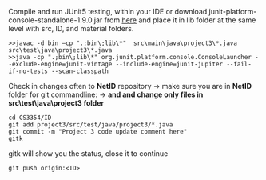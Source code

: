 Compile and run JUnit5 testing, within your IDE or download junit-platform-console-standalone-1.9.0.jar from [here]( https://repo1.maven.org/maven2/org/junit/platform/junit-platform-console-standalone/1.9.0) and place it in lib folder at the same level with src, ID, and material folders. 

```
>>javac -d bin –cp ".;bin\;lib\*"  src\main\java\project3\*.java src\test\java\project3\*.java
>>java -cp ".;bin\;lib\*" org.junit.platform.console.ConsoleLauncher --exclude-engine=junit-vintage --include-engine=junit-jupiter --fail-if-no-tests --scan-classpath
```

Check in changes often to  **NetID** repository 
-> make sure you are in **NetID** folder for git commandline:
-> **and and change only files in src\test\java\project3 folder**

```
cd CS3354/ID
git add project3/src/test/java/project3/*.java
git commit -m "Project 3 code update comment here"
gitk
```
gitk will show you the status, close it to continue
```
git push origin:<ID>
```